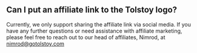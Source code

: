 ## Can I put an affiliate link to the Tolstoy logo?

Currently, we only support sharing the affiliate link via social media. If you have any further questions or need assistance with affiliate marketing, please feel free to reach out to our head of affiliates, Nimrod, at nimrod@gotolstoy.com